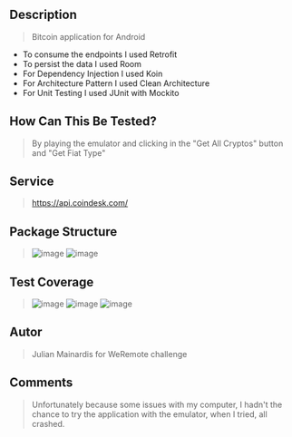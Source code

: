 ## Description
> Bitcoin application for Android
- To consume the endpoints I used Retrofit
- To persist the data I used Room
- For Dependency Injection I used Koin
- For Architecture Pattern I used Clean Architecture
- For Unit Testing I used JUnit with Mockito


## How Can This Be Tested?
> By playing the emulator and clicking in the "Get All Cryptos" button and "Get Fiat Type"


## Service
> https://api.coindesk.com/


## Package Structure
> ![image](https://user-images.githubusercontent.com/87022906/206585349-ba64ef90-a764-41df-a654-4f84a2f11f80.png) ![image](https://user-images.githubusercontent.com/87022906/206585410-6c54bfb8-d63c-4163-8d02-f3cc610f2267.png)


## Test Coverage
> ![image](https://user-images.githubusercontent.com/87022906/206585727-2b269c48-db6e-4d07-9297-5447485340ae.png)
> ![image](https://user-images.githubusercontent.com/87022906/206585887-2722df39-0f43-4fdb-b783-6a027f7b740c.png)
> ![image](https://user-images.githubusercontent.com/87022906/206585935-95215f52-9ed0-48d2-9c7d-20856f1d36c3.png)


## Autor
> Julian Mainardis for WeRemote challenge

## Comments
> Unfortunately because some issues with my computer, I hadn't the chance to try the application with the emulator, when I tried, all crashed. 
